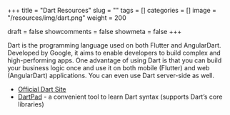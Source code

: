 +++ 
title = "Dart Resources"
slug = "" 
tags = []
categories = []
image = "/resources/img/dart.png"
weight = 200

draft = false 
showcomments = false 
showmeta = false
+++

Dart is the programming language used on both Flutter and AngularDart. Developed by Google, it aims to enable developers to build complex and high-performing apps. One advantage of using Dart is that you can build your business logic once and use it on both mobile (Flutter) and web (AngularDart) applications. You can even use Dart server-side as well.

- [Official Dart Site](https://www.dartlang.org/)
- [DartPad](https://dartpad.dartlang.org/) - a convenient tool to learn Dart syntax (supports Dart’s core libraries)

